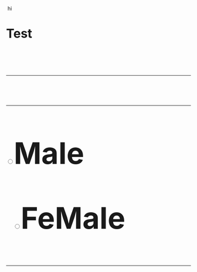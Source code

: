 <p> <font> hi <font/><p/>
<big> <head> <h1>  Test  <h1/> <head/> <big/>
<hr> <hr/>

<input type="radio" name="gnbbdr">Male

  <input type="radio" name="gndr">FeMale
<hr> </hr>
